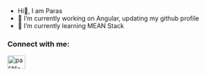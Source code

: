 - Hi👋, I am Paras
- 🔭 I’m currently working on Angular, updating my github profile
- 🌱 I’m currently learning MEAN Stack
<h3 align="left">Connect with me:</h3>
<p align="left">
<a href="https://linkedin.com/in/paras-uppal-" target="blank"><img align="center" src="https://raw.githubusercontent.com/rahuldkjain/github-profile-readme-generator/master/src/images/icons/Social/linked-in-alt.svg" alt="paras-uppal-" height="30" width="40" /></a>
</p>


<!--
**paras-uppal/paras-uppal** is a ✨ _special_ ✨ repository because its `README.md` (this file) appears on your GitHub profile.

Here are some ideas to get you started:

- 🔭 I’m currently working on ...
- 🌱 I’m currently learning 
- 👯 I’m looking to collaborate on ...
- 🤔 I’m looking for help with ...
- 💬 Ask me about ...
- 📫 How to reach me: ...
- 😄 Pronouns: ...
- ⚡ Fun fact: ...
-->
